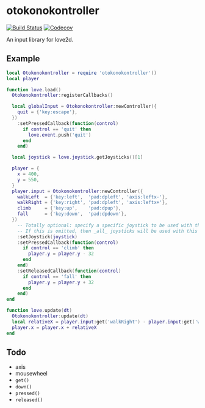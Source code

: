 otokonokontroller
=================

[![Build Status](https://travis-ci.org/oniietzschan/otokonokontroller.svg?branch=master)](https://travis-ci.org/oniietzschan/otokonokontroller)
[![Codecov](https://codecov.io/gh/oniietzschan/otokonokontroller/branch/master/graph/badge.svg)](https://codecov.io/gh/oniietzschan/otokonokontroller)

An input library for love2d.

Example
-------

```lua
local Otokonokontroller = require 'otokonokontroller'()
local player

function love.load()
  Otokonokontroller:registerCallbacks()

  local globalInput = Otokonokontroller:newController({
    quit = {'key:escape'},
  })
    :setPressedCallback(function(control)
      if control == 'quit' then
        love.event.push('quit')
      end
    end)

  local joystick = love.joystick.getJoysticks()[1]

  player = {
    x = 400,
    y = 550,
  }
  player.input = Otokonokontroller:newController({
    walkLeft  = {'key:left',  'pad:dpleft', 'axis:leftx-'},
    walkRight = {'key:right', 'pad:dpleft', 'axis:leftx+'},
    climb     = {'key:up',    'pad:dpup'},
    fall      = {'key:down',  'pad:dpdown'},
  })
    -- Totally optional: specify a specific joystick to be used with this controller.
    -- If this is omitted, then _all_ joysticks will be used with this controller.
    :setJoystick(joystick)
    :setPressedCallback(function(control)
      if control == 'climb' then
        player.y = player.y - 32
      end
    end)
    :setReleasedCallback(function(control)
      if control == 'fall' then
        player.y = player.y + 32
      end
    end)
end

function love.update(dt)
  Otokonokontroller:update(dt)
  local relativeX = player.input:get('walkRight') - player.input:get('walkLeft')
  player.x = player.x + relativeX
end
```

Todo
----

* axis
* mousewheel
* `get()`
* `down()`
* `pressed()`
* `released()`
